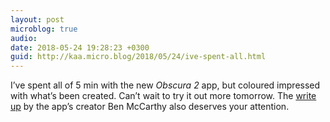 ```yaml
---
layout: post
microblog: true
audio: 
date: 2018-05-24 19:28:23 +0300
guid: http://kaa.micro.blog/2018/05/24/ive-spent-all.html
---
```

I’ve spent all of 5 min with the new _Obscura 2_ app, but coloured impressed with what’s been created. Can’t wait to try it out more tomorrow. The [write up]([medium.com](https://medium.com/)[@benricem](https://micro.blog/benricem)/obscura-2-announcement-a927b0c2943b) by the app’s creator Ben McCarthy also deserves your attention.
